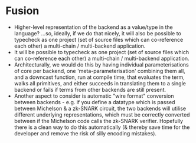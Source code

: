 # Fusion

- Higher-level representation of the backend as a value/type in the language? ...so, ideally, if we do that nicely, it will also be possible to typecheck as one project (set of source files which can co-reference each other) a multi-chain / multi-backend application.
- It will be possible to typecheck as one project (set of source files which can co-reference each other) a multi-chain / multi-backend application.
- Architecturally, we would do this by having individual parameterisations of core per backend, one 'meta-parameterisation' combining them all, and a downcast function, run at compile time, that evaluates the term, walks all primitives, and either succeeds in translating them to a single backend or fails if terms from other backends are still present.
- Another aspect to consider is automatic "wire format" conversion between backends - e.g. if you define a datatype which is passed between Michelson & a zk-SNARK circuit, the two backends will utilise different underlying representations, which must be correctly converted between if the Michelson code calls the zk-SNARK verifier. Hopefully there is a clean way to do this automatically (& thereby save time for the developer and remove the risk of silly encoding mistakes).
